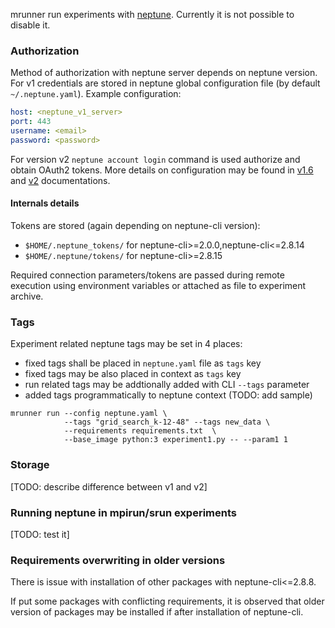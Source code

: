 mrunner run experiments with [neptune](http://neptune.ml).
Currently it is not possible to disable it.

### Authorization

Method of authorization with neptune server depends on neptune version.
For v1 credentials are stored in neptune global configuration file
(by default `~/.neptune.yaml`). Example configuration:

```yaml
host: <neptune_v1_server>
port: 443
username: <email>
password: <password>
```

For version v2 `neptune account login` command is used authorize and obtain OAuth2 tokens.
More details on configuration may be found in
[v1.6](http://neptune-docs.deepsense.codilime.com/versions/1.6/reference-guides/cli.html) and
[v2](https://docs.neptune.ml/config/intro/) documentations.

#### Internals details

Tokens are stored (again depending on neptune-cli version):

- `$HOME/.neptune_tokens/` for neptune-cli>=2.0.0,neptune-cli<=2.8.14
- `$HOME/.neptune/tokens/` for neptune-cli>=2.8.15

Required connection parameters/tokens are passed during remote execution using
environment variables or attached as file to experiment archive.

### Tags

Experiment related neptune tags may be set in 4 places:
- fixed tags shall be placed in `neptune.yaml` file as `tags` key
- fixed tags may be also placed in context  as `tags` key
- run related tags may be addtionally added with CLI `--tags` parameter
- added tags programmatically to neptune context (TODO: add sample)

```commandline
mrunner run --config neptune.yaml \
            --tags "grid_search_k-12-48" --tags new_data \
            --requirements requirements.txt  \
            --base_image python:3 experiment1.py -- --param1 1
```

### Storage

[TODO: describe difference between v1 and v2]

### Running neptune in mpirun/srun experiments

[TODO: test it]

### Requirements overwriting in older versions

There is issue with installation of other packages with neptune-cli<=2.8.8.

If put some packages with conflicting requirements, it is observed
that older version of packages may be installed if after installation of neptune-cli.